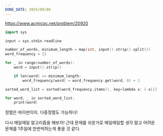 ```yaml
---
DONE_DATE: 2024/09/06
---
```


https://www.acmicpc.net/problem/20920

```c++
import sys

input = sys.stdin.readline

number_of_words, minimum_length = map(int, input().strip().split())
word_frequency = {}

for _ in range(number_of_words):
    word = input().strip()

    if len(word) >= minimum_length:
        word_frequency[word] = word_frequency.get(word, 0) + 1

sorted_word_list = sorted(word_frequency.items(), key=lambda x: (-x[1], -len(x[0]), x[0]))

for word, _ in sorted_word_list:
    print(word)

```

정렬은 파이썬이지.
다중정렬도 가능하다!

다시 매일매일 알고리즘을 해보자!
근데 문제를 쉬운거로 매일매일할 생각 말고 어려운문제를 1주일에 한번씩하는게 좋을 것 같다.

